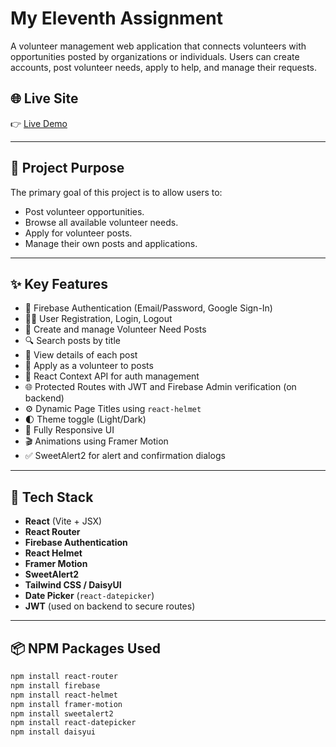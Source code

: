 # My Eleventh Assignment

A volunteer management web application that connects volunteers with opportunities posted by organizations or individuals. Users can create accounts, post volunteer needs, apply to help, and manage their requests.

## 🌐 Live Site

👉 [Live Demo]()

---

## 📌 Project Purpose

The primary goal of this project is to allow users to:
- Post volunteer opportunities.
- Browse all available volunteer needs.
- Apply for volunteer posts.
- Manage their own posts and applications.

---

## ✨ Key Features

- 🔐 Firebase Authentication (Email/Password, Google Sign-In)
- 🧑‍💻 User Registration, Login, Logout
- 📝 Create and manage Volunteer Need Posts
- 🔍 Search posts by title
- 📄 View details of each post
- 🧾 Apply as a volunteer to posts
- 🧠 React Context API for auth management
- 🌐 Protected Routes with JWT and Firebase Admin verification (on backend)
- ⚙️ Dynamic Page Titles using `react-helmet`
- 🌓 Theme toggle (Light/Dark)
- 📱 Fully Responsive UI
- 🎬 Animations using Framer Motion
- ✅ SweetAlert2 for alert and confirmation dialogs

---

## 🧰 Tech Stack

- **React** (Vite + JSX)
- **React Router**
- **Firebase Authentication**
- **React Helmet**
- **Framer Motion**
- **SweetAlert2**
- **Tailwind CSS / DaisyUI**
- **Date Picker** (`react-datepicker`)
- **JWT** (used on backend to secure routes)

---

## 📦 NPM Packages Used

```bash
npm install react-router
npm install firebase
npm install react-helmet
npm install framer-motion
npm install sweetalert2
npm install react-datepicker
npm install daisyui
